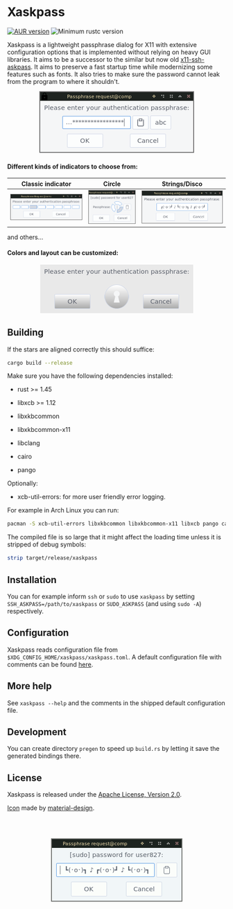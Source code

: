 # Xaskpass
[![AUR version](https://img.shields.io/aur/version/xaskpass)](https://aur.archlinux.org/packages/xaskpass/)
![Minimum rustc version](https://img.shields.io/badge/rustc-1.45+-lightgray)

Xaskpass is a lightweight passphrase dialog for X11 with extensive configuration
options that is implemented without relying on heavy GUI libraries. It aims to
be a successor to the similar but now old [x11-ssh-askpass]. It aims to preserve
a fast startup time while modernizing some features such as fonts. It also tries
to make sure the password cannot leak from the program to where it shouldn't.

[x11-ssh-askpass]: https://fedora.pkgs.org/32/fedora-x86_64/x11-ssh-askpass-1.2.4.1-30.fc32.x86_64.rpm.html

<p align="center">
<img src="res/asterisk.png">
</p>

#### Different kinds of indicators to choose from:

Classic indicator | Circle | Strings/Disco
:-------:|:-------:|:-------:
![](res/classic.png) | ![](res/xaskpass1.png) | ![](res/disco.png)

and others...


#### Colors and layout can be customized:

<p align="center">
<img src="res/3d2.png">
</p>


## Building

If the stars are aligned correctly this should suffice:

```sh
cargo build --release
```

Make sure you have the following dependencies installed:

* rust >= 1.45

* libxcb >= 1.12
* libxkbcommon
* libxkbcommon-x11
* libclang
* cairo
* pango

Optionally:
* xcb-util-errors: for more user friendly error logging.

For example in Arch Linux you can run:
```sh
pacman -S xcb-util-errors libxkbcommon libxkbcommon-x11 libxcb pango cairo clang
```

The compiled file is so large that it might affect the loading time unless it is stripped of
debug symbols:
```sh
strip target/release/xaskpass
```

## Installation
You can for example inform `ssh` or `sudo` to use `xaskpass` by setting
`SSH_ASKPASS=/path/to/xaskpass` or `SUDO_ASKPASS` (and using `sudo -A`) respectively.

## Configuration

Xaskpass reads configuration file from
`$XDG_CONFIG_HOME/xaskpass/xaskpass.toml`.
A default configuration file with comments can be found [here](xaskpass.default.toml).

## More help

See `xaskpass --help` and the comments in the shipped default configuration file.

## Development

You can create directory `pregen` to speed up `build.rs` by letting it save the
generated bindings there.

## License

Xaskpass is released under the [Apache License, Version 2.0](LICENCE).

[Icon](res/xaskpass.png) made by
[material-design](https://material.io/resources/icons/).

<br/><br/>
<p align="center">
<img src="res/disco.gif">
</p>

